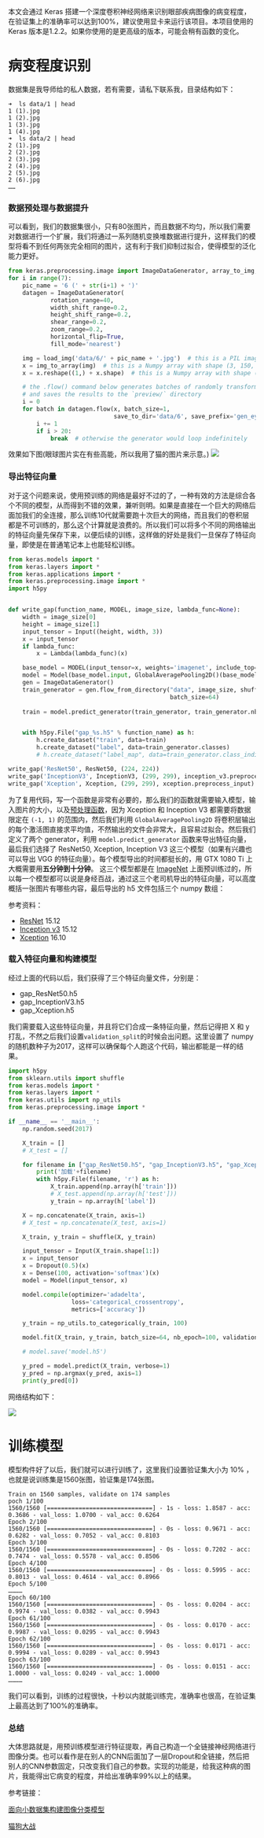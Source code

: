 本文会通过 Keras 搭建一个深度卷积神经网络来识别眼部疾病图像的病变程度，在验证集上的准确率可以达到100%，建议使用显卡来运行该项目。本项目使用的 Keras 版本是1.2.2。如果你使用的是更高级的版本，可能会稍有函数的变化。

# 病变程度识别

数据集是我导师给的私人数据，若有需要，请私下联系我，目录结构如下：
```
➜  ls data/1 | head
1 (1).jpg
1 (2).jpg
1 (3).jpg
1 (4).jpg
➜  ls data/2 | head
2 (1).jpg
2 (2).jpg
2 (3).jpg
2 (4).jpg
2 (5).jpg
2 (6).jpg
……
```

### 数据预处理与数据提升

可以看到，我们的数据集很小，只有80张图片，而且数据不均匀，所以我们需要对数据进行一个扩展，我们将通过一系列随机变换堆数据进行提升，这样我们的模型将看不到任何两张完全相同的图片，这有利于我们抑制过拟合，使得模型的泛化能力更好。

```py
from keras.preprocessing.image import ImageDataGenerator, array_to_img, img_to_array, load_img
for i in range(7):
    pic_name = '6 (' + str(i+1) + ')'
    datagen = ImageDataGenerator(
            rotation_range=40,
            width_shift_range=0.2,
            height_shift_range=0.2,
            shear_range=0.2,
            zoom_range=0.2,
            horizontal_flip=True,
            fill_mode='nearest')

    img = load_img('data/6/' + pic_name + '.jpg')  # this is a PIL image
    x = img_to_array(img)  # this is a Numpy array with shape (3, 150, 150)
    x = x.reshape((1,) + x.shape)  # this is a Numpy array with shape (1, 3, 150, 150)

    # the .flow() command below generates batches of randomly transformed images
    # and saves the results to the `preview/` directory
    i = 0
    for batch in datagen.flow(x, batch_size=1,
                              save_to_dir='data/6', save_prefix='gen_eye'+pic_name, save_format='jpeg'):
        i += 1
        if i > 20:
            break  # otherwise the generator would loop indefinitely
```
效果如下图(眼球图片实在有些高能，所以我用了猫的图片来示意。)
![](https://keras-cn.readthedocs.io/en/latest/images/cat_data_augmentation.png)
### 导出特征向量

对于这个问题来说，使用预训练的网络是最好不过的了，一种有效的方法是综合各个不同的模型，从而得到不错的效果，兼听则明。如果是直接在一个巨大的网络后面加我们的全连接，那么训练10代就需要跑十次巨大的网络，而且我们的卷积层都是不可训练的，那么这个计算就是浪费的。所以我们可以将多个不同的网络输出的特征向量先保存下来，以便后续的训练，这样做的好处是我们一旦保存了特征向量，即使是在普通笔记本上也能轻松训练。

```py
from keras.models import *
from keras.layers import *
from keras.applications import *
from keras.preprocessing.image import *
import h5py


def write_gap(function_name, MODEL, image_size, lambda_func=None):
    width = image_size[0]
    height = image_size[1]
    input_tensor = Input((height, width, 3))
    x = input_tensor
    if lambda_func:
        x = Lambda(lambda_func)(x)

    base_model = MODEL(input_tensor=x, weights='imagenet', include_top=False)
    model = Model(base_model.input, GlobalAveragePooling2D()(base_model.output))
    gen = ImageDataGenerator()
    train_generator = gen.flow_from_directory("data", image_size, shuffle=False,
                                              batch_size=64)
 
    train = model.predict_generator(train_generator, train_generator.nb_sample)


    with h5py.File("gap_%s.h5" % function_name) as h:
        h.create_dataset("train", data=train)
        h.create_dataset("label", data=train_generator.classes)
        # h.create_dataset("label_map", data=train_generator.class_indices)

write_gap('ResNet50', ResNet50, (224, 224))
write_gap('InceptionV3', InceptionV3, (299, 299), inception_v3.preprocess_input)
write_gap('Xception', Xception, (299, 299), xception.preprocess_input)
```

为了复用代码，写一个函数是非常有必要的，那么我们的函数就需要输入模型，输入图片的大小，以及[预处理函数](https://github.com/fchollet/keras/blob/master/keras/applications/inception_v3.py#L389-L393)，因为 Xception 和 Inception V3 都需要将数据限定在 `(-1, 1)` 的范围内，然后我们利用 `GlobalAveragePooling2D` 将卷积层输出的每个激活图直接求平均值，不然输出的文件会非常大，且容易过拟合。然后我们定义了两个 generator，利用 `model.predict_generator` 函数来导出特征向量，最后我们选择了 ResNet50, Xception, Inception V3 这三个模型（如果有兴趣也可以导出 VGG 的特征向量）。每个模型导出的时间都挺长的，用 GTX 1080 Ti 上大概需要用**五分钟到十分钟**。 这三个模型都是在 [ImageNet](http://www.image-net.org/) 上面预训练过的，所以每一个模型都可以说是身经百战，通过这三个老司机导出的特征向量，可以高度概括一张图片有哪些内容，最后导出的 h5 文件包括三个 numpy 数组：

参考资料：

* [ResNet](https://arxiv.org/abs/1512.03385) 15.12
* [Inception v3](https://arxiv.org/abs/1512.00567) 15.12
* [Xception](https://arxiv.org/abs/1610.02357) 16.10

### 载入特征向量和构建模型

经过上面的代码以后，我们获得了三个特征向量文件，分别是：

* gap_ResNet50.h5
* gap_InceptionV3.h5
* gap_Xception.h5

我们需要载入这些特征向量，并且将它们合成一条特征向量，然后记得把 X 和 y 打乱，不然之后我们设置`validation_split`的时候会出问题。这里设置了 numpy 的随机数种子为2017，这样可以确保每个人跑这个代码，输出都能是一样的结果。

```py
import h5py
from sklearn.utils import shuffle
from keras.models import *
from keras.layers import *
from keras.utils import np_utils
from keras.preprocessing.image import *

if __name__ == '__main__':
    np.random.seed(2017)

    X_train = []
    # X_test = []

    for filename in ["gap_ResNet50.h5", "gap_InceptionV3.h5", "gap_Xception.h5"]:
        print('加载'+filename)
        with h5py.File(filename, 'r') as h:
            X_train.append(np.array(h['train']))
            # X_test.append(np.array(h['test']))
            y_train = np.array(h['label'])

    X = np.concatenate(X_train, axis=1)
    # X_test = np.concatenate(X_test, axis=1)

    X_train, y_train = shuffle(X, y_train)

    input_tensor = Input(X_train.shape[1:])
    x = input_tensor
    x = Dropout(0.5)(x)
    x = Dense(100, activation='softmax')(x)
    model = Model(input_tensor, x)

    model.compile(optimizer='adadelta',
                  loss='categorical_crossentropy',
                  metrics=['accuracy'])

    y_train = np_utils.to_categorical(y_train, 100)

    model.fit(X_train, y_train, batch_size=64, nb_epoch=100, validation_split=0.1)

    # model.save('model.h5')

    y_pred = model.predict(X_train, verbose=1)
    y_pred = np.argmax(y_pred, axis=1)
    print(y_pred[0])
```

网络结构如下：

![](https://raw.githubusercontent.com/ypwhs/resources/master/model.png)

# 训练模型

模型构件好了以后，我们就可以进行训练了，这里我们设置验证集大小为 10% ，也就是说训练集是1560张图，验证集是174张图。

```
Train on 1560 samples, validate on 174 samples
poch 1/100
1560/1560 [==============================] - 1s - loss: 1.8587 - acc: 0.3686 - val_loss: 1.0700 - val_acc: 0.6264
Epoch 2/100
1560/1560 [==============================] - 0s - loss: 0.9671 - acc: 0.6282 - val_loss: 0.7052 - val_acc: 0.8103
Epoch 3/100
1560/1560 [==============================] - 0s - loss: 0.7202 - acc: 0.7474 - val_loss: 0.5578 - val_acc: 0.8506
Epoch 4/100
1560/1560 [==============================] - 0s - loss: 0.5995 - acc: 0.8013 - val_loss: 0.4614 - val_acc: 0.8966
Epoch 5/100
…………
Epoch 60/100
1560/1560 [==============================] - 0s - loss: 0.0204 - acc: 0.9974 - val_loss: 0.0382 - val_acc: 0.9943
Epoch 61/100
1560/1560 [==============================] - 0s - loss: 0.0170 - acc: 0.9987 - val_loss: 0.0295 - val_acc: 0.9943
Epoch 62/100
1560/1560 [==============================] - 0s - loss: 0.0171 - acc: 0.9994 - val_loss: 0.0289 - val_acc: 0.9943
Epoch 63/100
1560/1560 [==============================] - 0s - loss: 0.0151 - acc: 1.0000 - val_loss: 0.0249 - val_acc: 1.0000
…………
```

我们可以看到，训练的过程很快，十秒以内就能训练完，准确率也很高，在验证集上最高达到了100%的准确率。


### 总结
大体思路就是，用预训练模型进行特征提取，再自己构造一个全链接神经网络进行图像分类。也可以看作是在别人的CNN后面加了一层Dropout和全链接，然后把别人的CNN参数固定，只改变我们自己的参数。实现的功能是，给我这种病的图片，我能得出它病变的程度，并给出准确率99%以上的结果。

参考链接：

[面向小数据集构建图像分类模型](http://keras-cn.readthedocs.io/en/latest/blog/image_classification_using_very_little_data/)

[猫狗大战](https://github.com/ypwhs/dogs_vs_cats)
